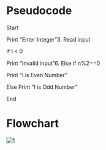 # Pseudocode

 Start
 
 Print “Enter Integer”3. Read input
 
 If I  < 0
 
 Print “Invalid input”6. Else if n%2==0
 
 Print “I is Even Number”
 
 Else Print “I is Odd Number”
 
 End

# Flowchart
![1](https://user-images.githubusercontent.com/118686647/210237403-5cad85bb-f7ad-4748-ab62-f65c9e6b7f5e.jpg)
